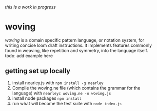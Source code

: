 *this is a work in progress*

# woving

*woving* is a domain specific pattern language, or notation system, for writing concise loom draft instructions. It implements features commonly found in weaving, like repetition and symmetry, into the language itself.\
todo: add example here

## getting set up locally

1. install nearley.js with ```npm install -g nearley```
2. Compile the woving.ne file (which contains the grammar for the language) with ```nearleyc woving.ne -o woving.js```
3. install node packages ```npm install```
4. run what will become the test suite with ```node index.js```
